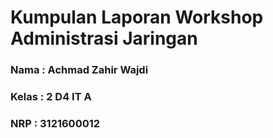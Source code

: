 # Kumpulan Laporan Workshop Administrasi Jaringan

### Nama : Achmad Zahir Wajdi

### Kelas : 2 D4 IT A

### NRP : 3121600012
